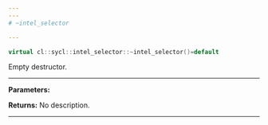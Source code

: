 ```yaml
---
---
# ~intel_selector

---
```


```cpp
virtual cl::sycl::intel_selector::~intel_selector()=default
```


Empty destructor. 


---
**Parameters:**

**Returns:** No description.

---
